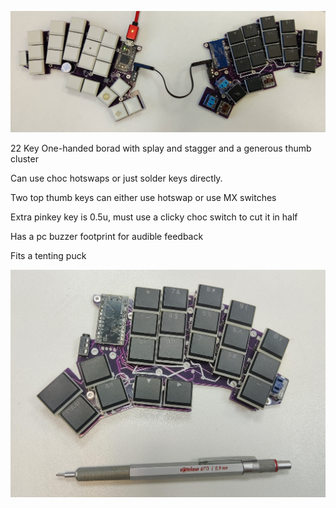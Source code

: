 
![the happy couple](/IMG_20220109_104142__01.jpg)



22 Key One-handed borad with splay and stagger and a generous thumb cluster
 
 Can use choc hotswaps or just solder keys directly.
 
 Two top thumb keys can either use hotswap or use MX switches
 
 Extra pinkey key is 0.5u, must use a clicky choc switch to cut it in half
 
 Has a pc buzzer footprint for audible feedback
 
 Fits a tenting puck
 
 
 
 ![Left Side](/IMG_20220303_094846__01.jpg)


 
